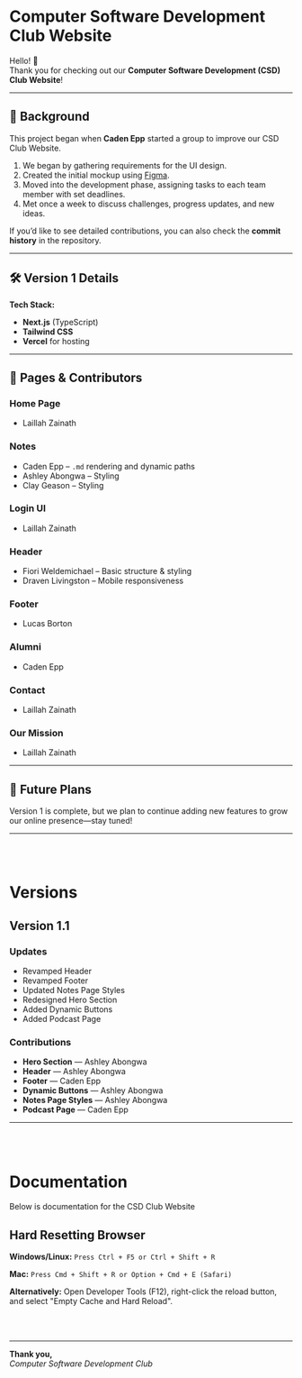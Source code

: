 # Computer Software Development Club Website

Hello! 👋  
Thank you for checking out our **Computer Software Development (CSD) Club Website**!

---

## 📖 Background

This project began when **Caden Epp** started a group to improve our CSD Club Website.  

1. We began by gathering requirements for the UI design.  
2. Created the initial mockup using [Figma](https://www.figma.com/design/kvwpcCw1ymmAvHKgOKNrza/CSD-Club-Website-High-Fidelity-Wireframe?node-id=0-1&t=ZxWtopRbdCGb0u63-1).  
3. Moved into the development phase, assigning tasks to each team member with set deadlines.  
4. Met once a week to discuss challenges, progress updates, and new ideas.  

If you’d like to see detailed contributions, you can also check the **commit history** in the repository.

---

## 🛠️ Version 1 Details

**Tech Stack:**
- **Next.js** (TypeScript)
- **Tailwind CSS**
- **Vercel** for hosting

---

## 📂 Pages & Contributors

### **Home Page**
- Laillah Zainath

### **Notes**
- Caden Epp – `.md` rendering and dynamic paths
- Ashley Abongwa – Styling
- Clay Geason – Styling

### **Login UI**
- Laillah Zainath

### **Header**
- Fiori Weldemichael – Basic structure & styling
- Draven Livingston – Mobile responsiveness

### **Footer**
- Lucas Borton

### **Alumni**
- Caden Epp

### **Contact**
- Laillah Zainath

### **Our Mission**
- Laillah Zainath

---

## 🚀 Future Plans
Version 1 is complete, but we plan to continue adding new features to grow our online presence—stay tuned!

---

<br>
<br>

# Versions

## Version 1.1

### Updates
- Revamped Header  
- Revamped Footer  
- Updated Notes Page Styles  
- Redesigned Hero Section  
- Added Dynamic Buttons  
- Added Podcast Page  

### Contributions
- **Hero Section** — Ashley Abongwa  
- **Header** — Ashley Abongwa  
- **Footer** — Caden Epp  
- **Dynamic Buttons** — Ashley Abongwa  
- **Notes Page Styles** — Ashley Abongwa  
- **Podcast Page** — Caden Epp  

---
<br>
<br>

# Documentation
Below is documentation for the CSD Club Website

## Hard Resetting Browser

**Windows/Linux:** `Press Ctrl + F5 or Ctrl + Shift + R`

**Mac:** `Press Cmd + Shift + R or Option + Cmd + E (Safari)`

**Alternatively:** Open Developer Tools (F12), right-click the reload button, and select "Empty Cache and Hard Reload".

<br>
<br>

---

**Thank you,**  
*Computer Software Development Club*

